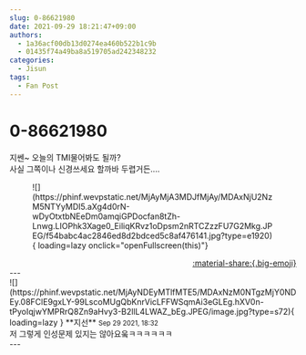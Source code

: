 ```yaml
---
slug: 0-86621980
date: 2021-09-29 18:21:47+09:00
authors:
  - 1a36acf00db13d0274ea460b522b1c9b
  - 01435f74a49ba8a519705ad242348232
categories:
  - Jisun
tags:
  - Fan Post
---
```


# 0-86621980

<div class="post-container" markdown="1">
<div class="content-container md-sidebar__scrollwrap" markdown="1">

지쎈~ 오늘의 TMI물어봐도 될까?<br>사실 그쪽이나 신경쓰세요 할까바 두렵거든....
<figure markdown="1">
![](https://phinf.wevpstatic.net/MjAyMjA3MDJfMjAy/MDAxNjU2NzM5NTYyMDI5.aXg4d0rN-wDyOtxtbNEeDm0amqiGPDocfan8tZh-Lnwg.LIOPhk3Xage0_EiliqKRvz1oDpsm2nRTCZzzFU7G2Mkg.JPEG/f54babc4ac2846ed8d2bdced5c8af476141.jpg?type=e1920){ loading=lazy onclick="openFullscreen(this)"}
</figure>


</div>
</div>

<div style="text-align: right;" markdown="1">
<a href="https://weverse.io/fromis9/fanpost/0-86621980" style="text-align: right;">:material-share:{.big-emoji}</a>
</div>
---

<div class="comments-container md-sidebar__scrollwrap" markdown="1">
<div class="comment" markdown="1">
<div class='id-container' markdown="1">
![](https://phinf.wevpstatic.net/MjAyNDEyMTlfMTE5/MDAxNzM0NTgzMjY0NDEy.08FClE9gxLY-99LscoMUgQbKnrVicLFFWSqmAi3eGLEg.hXV0n-tPyoIqjwYMPRrQ8Zn9aHvy3-B2llL4LWAZ_bEg.JPEG/image.jpg?type=s72){ loading=lazy }
**<span class="artist">지선</span>** <small>Sep 29 2021, 18:32</small><br>
</div>
<div class='comment-body' markdown="1">
저 그렇게 인성문제 있지는 않아요웈ㅋㅋㅋㅋㅋㅋ
</div>
</div>
</div>
---
